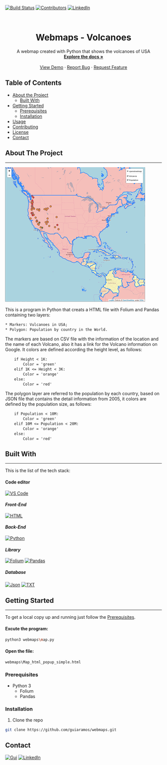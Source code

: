 <!-- PROJECT SHIELDS -->
[![Build Status][build-shield]]()
[![Contributors][contributors-shield]]()
[![LinkedIn][linkedin-shield]][linkedin-url]



<!-- PROJECT LOGO -->
<br />
<p align="center">
  <a href="https://github.com/guiaramos/webmaps.git>
    <img src="" alt="Logo" width="80" height="80">
  </a>

  <h1 align="center">Webmaps - Volcanoes</h1>

  <p align="center">
    A webmap created with Python that shows the volcanoes of USA
    <br />
    <a href="https://github.com/guiaramos/webmaps.git"><strong>Explore the docs »</strong></a>
    <br />
    <br />
    <a href="https://github.com/guiaramos/webmaps.git">View Demo</a>
    ·
    <a href="https://github.com/guiaramos/webmaps.git/issues">Report Bug</a>
    ·
    <a href="https://github.com/guiaramos/webmaps.git/issues">Request Feature</a>
  </p>
</p>


<!-- TABLE OF CONTENTS -->
## Table of Contents

* [About the Project](#about-the-project)
  * [Built With](#built-with)
* [Getting Started](#getting-started)
  * [Prerequisites](#prerequisites)
  * [Installation](#installation)
* [Usage](#usage)
* [Contributing](#contributing)
* [License](#license)
* [Contact](#contact)


<!-- ABOUT THE PROJECT -->
## **About The Project**
___

![webmaps-volcanoes][product-screenshot]

This is a program in Python that creats a HTML file with Folium and Pandas containing two layers:

    * Markers: Vulcanoes in USA;
    * Polygon: Population by country in the World.

The markers are based on CSV file with the information of the location and the name of each Volcano, also it has a link for the Volcano information on Google. It colors are defined according the height level, as follows:
```
    if Height < 1K:
        Color = 'green'
    elif 1K <= Height < 3K:
        Color = 'orange'
    else:
        Color = 'red'
```

The polygon layer are referred to the population by each country, based on JSON file that contains the detail information from 2005, it colors are defined by the population size, as follows:

```
    if Population < 10M:
        Color = 'green'
    elif 10M <= Population < 20M:
        Color = 'orange'
    else:
        Color = 'red'
```

## Built With
___
This is the list of the tech stack:


#### __Code editor__
[![VS Code][VSCode-shield]][VScode-url]

#### ___Front-End___
[![HTML][HTML-shield]][HTML-url]

#### ___Back-End___
[![Python][Python-shield]][Python-url]

#### ___Library___
[![Folium][Folium-shield]][Folium-url]
[![Pandas][Pandas-shield]][Pandas-url]

##### ___Database___
[![Json][Json-shield]][Json-url]
[![TXT][TXT-shield]][TXT-url]


<!-- GETTING STARTED -->
## Getting Started
___

To get a local copy up and running just follow the [Prerequisites](#prerequisites).

#### Excute the program:
```sh
python3 webmaps\map.py
```
#### Open the file:
```
webmaps\Map_html_popup_simple.html
```


### Prerequisites
* Python 3
    * Folium
    * Pandas


### Installation

1. Clone the repo
```sh
git clone https://github.com/guiaramos/webmaps.git
```


<!-- CONTACT -->
## Contact

[![Gui][Gui-shield]][Gui-url]
[![LinkedIn][linkedin-shield]][linkedin-url]





<!-- MARKDOWN LINKS & IMAGES -->

[build-shield]: https://img.shields.io/badge/build-passing-brightgreen.svg?style=flat-square
[contributors-shield]: https://img.shields.io/badge/contributors-1-orange.svg?style=flat-square
[license-shield]: https://img.shields.io/badge/license-MIT-blue.svg?style=flat-square
[linkedin-shield]: https://img.shields.io/badge/-LinkedIn-black.svg?style=flat-square&logo=linkedin&colorB=555
[linkedin-url]: https://www.linkedin.com/in/guilhermearamos/
[product-screenshot]: src/project.png
[VSCode-shield]:https://img.shields.io/badge/-Visual%20Studio%20Code-lightgrey.svg?logo=visual-studio-code
[VScode-url]:https://code.visualstudio.com/docs
[Python-shield]:https://img.shields.io/badge/-Python-9cf.svg?logo=Python
[Python-url]:https://docs.python.org/3/
[Json-shield]:https://img.shields.io/badge/-JSON-yellow.svg?logo=JSON
[Json-url]:https://www.json.org/
[Gui-shield]:https://img.shields.io/badge/Guilherme%20Ramos-e--Mail-lightgrey.svg
[Gui-url]:gui_aramos@outlook.com
[HTML-shield]:https://img.shields.io/badge/-HTML-blue.svg?logo=HTML5
[HTML-url]:https://www.w3schools.com/html/html5_intro.asp
[TXT-shield]:https://img.shields.io/badge/-TXT-yellow.svg?logo=sublime-text
[TXT-url]: https://en.wikipedia.org/wiki/Comma-separated_values
[Folium-shield]:https://img.shields.io/badge/-Folium-green.svg?logo=Python
[Folium-url]:https://pypi.org/project/folium/
[Pandas-shield]:https://img.shields.io/badge/-Pandas-green.svg?logo=Python
[Pandas-url]:https://pandas.pydata.org/